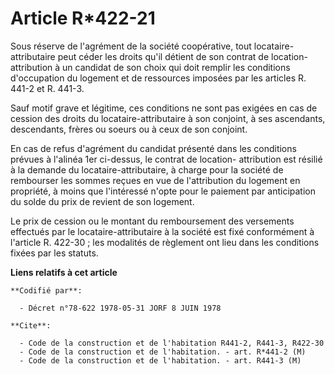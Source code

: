 # Article R*422-21

Sous réserve de l'agrément de la société coopérative, tout locataire-attributaire peut céder les droits qu'il détient de son
contrat de location-attribution à un candidat de son choix qui doit remplir les conditions d'occupation du logement et de
ressources imposées par les articles R. 441-2 et R. 441-3.

Sauf motif grave et légitime, ces conditions ne sont pas exigées en cas de cession des droits du locataire-attributaire à son
conjoint, à ses ascendants, descendants, frères ou soeurs ou à ceux de son conjoint.

En cas de refus d'agrément du candidat présenté dans les conditions prévues à l'alinéa 1er ci-dessus, le contrat de location-
attribution est résilié à la demande du locataire-attributaire, à charge pour la société de rembourser les sommes reçues en
vue de l'attribution du logement en propriété, à moins que l'intéressé n'opte pour le paiement par anticipation du solde du
prix de revient de son logement.

Le prix de cession ou le montant du remboursement des versements effectués par le locataire-attributaire à la société est
fixé conformément à l'article R. 422-30 ; les modalités de règlement ont lieu dans les conditions fixées par les statuts.

**Liens relatifs à cet article**

	**Codifié par**:

	  - Décret n°78-622 1978-05-31 JORF 8 JUIN 1978

	**Cite**:

	  - Code de la construction et de l'habitation R441-2, R441-3, R422-30
	  - Code de la construction et de l'habitation. - art. R*441-2 (M)
	  - Code de la construction et de l'habitation. - art. R441-3 (M)
